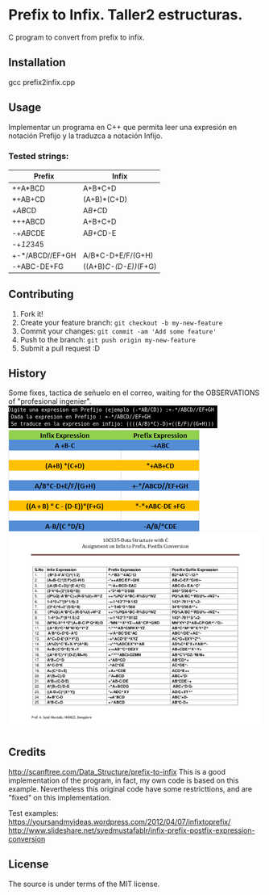 # Prefix to Infix. Taller2 estructuras.

C program to convert from prefix to infix.

## Installation

gcc prefix2infix.cpp

## Usage
Implementar un programa en C++ que permita leer una expresión en notación Prefijo y la traduzca a notación Infijo.

### Tested strings:

Prefix | Infix
------------ | -------------
++A*BCD | A+B*C+D |ABC*+D+
*+AB+CD | (A+B)*(C+D) |AB+CD+*
+*AB*CD | A*B+C*D |AB*CD*+
+++ABCD | A+B+C+D |AB+C+D+
-+*AB*CDE |A*B+C*D-E
-+*12*345 |
+-*/ABCD//EF+GH |A/B*C-D+E/F/(G+H)
*-*+ABC-DE+FG   |((A+B)*C-(D-E))*(F+G)

## Contributing

1. Fork it!
2. Create your feature branch: `git checkout -b my-new-feature`
3. Commit your changes: `git commit -am 'Add some feature'`
4. Push to the branch: `git push origin my-new-feature`
5. Submit a pull request :D

## History

Some fixes, tactica de señuelo en el correo, waiting for the OBSERVATIONS of "profesional ingenier".
![Window test.](images/prefix2infix.png)
![Good Exmaples1.](images/infixtoprefixexamples.png)
![Good Exmaples2.](images/infix_prefix_postfix_expressions.jpg)

## Credits

http://scanftree.com/Data_Structure/prefix-to-infix
This is a good implementation of the program, in fact, my own code is based on this example. Nevertheless this original code have some restricttions, and are "fixed" on this implementation.

Test examples:
https://yoursandmyideas.wordpress.com/2012/04/07/infixtoprefix/
http://www.slideshare.net/syedmustafablr/infix-prefix-postfix-expression-conversion

## License

The source is under terms of the MIT license.
